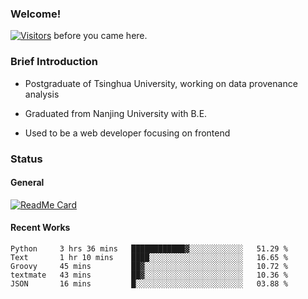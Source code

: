 ### Welcome!

[![Visitors](https://visitor-badge.laobi.icu/badge?page_id=HermitSun.HermitSun)]() before you came here.

### Brief Introduction

- Postgraduate of Tsinghua University, working on data provenance analysis

- Graduated from Nanjing University with B.E.

- Used to be a web developer focusing on frontend

### Status

#### General

[![ReadMe Card](https://github-readme-stats.hermitsun.vercel.app/api?username=HermitSun&count_private=true&show_icons=true)]()

#### Recent Works

<!--START_SECTION:waka-->
```text
Python     3 hrs 36 mins   ████████████▓░░░░░░░░░░░░   51.29 % 
Text       1 hr 10 mins    ████░░░░░░░░░░░░░░░░░░░░░   16.65 % 
Groovy     45 mins         ██▓░░░░░░░░░░░░░░░░░░░░░░   10.72 % 
textmate   43 mins         ██▓░░░░░░░░░░░░░░░░░░░░░░   10.36 % 
JSON       16 mins         █░░░░░░░░░░░░░░░░░░░░░░░░   03.88 % 
```
<!--END_SECTION:waka-->
